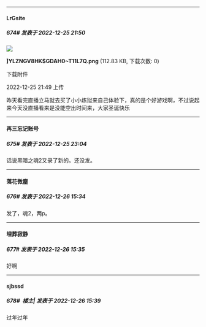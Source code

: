 

*****

####  LrGsite  
##### 674#       发表于 2022-12-25 21:50

<img src="https://img.saraba1st.com/forum/202212/25/214922fyyyrddhr7gggcyc.png" referrerpolicy="no-referrer">

<strong>]YLZNGV8HK$GDAH0~T11L7Q.png</strong> (112.83 KB, 下载次数: 0)

下载附件

2022-12-25 21:49 上传

昨天看完直播立马就去买了小小炼狱来自己体验下，真的是个好游戏啊，不过说起来今天没直播看来是没能空出时间来，大家圣诞快乐



*****

####  再三忘记账号  
##### 675#       发表于 2022-12-25 23:04

话说黑暗之魂2又录了新的。还没发。



*****

####  落花微塵  
##### 676#       发表于 2022-12-26 15:34

发了，魂2，两p。

*****

####  埋葬寂静  
##### 677#       发表于 2022-12-26 15:35

好啊

*****

####  sjbssd  
##### 678#         楼主| 发表于 2022-12-26 15:39

过年过年

